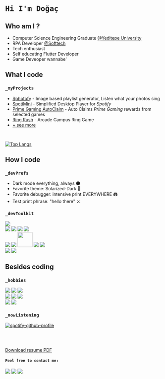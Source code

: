 # **```Hi I'm Doğaç```**

## **Who am I ?**

* Computer Science Engineering Graduate [@Yeditepe University](https://eng.yeditepe.edu.tr/en/computer-engineering-department)
* RPA Developer [@Softtech](https://softtech.com.tr/en/homepage/)
* Tech enthusiast
* Self educating Flutter Developer
* Game Deveoper wannabe'

## **What I code**

### ```_myProjects```

* [Sphotofy](https://github.com/null-p01ntr/Sphotofy-Engine) - Image based playlist generator, Listen what your photos sing 
* [SpotiMini](https://github.com/null-p01ntr/SpotiMini-Player) - Simplified Desktop Player for _Spotify_
* [Prime Gaming AutoClaim](https://github.com/null-p01ntr/PrimeGaming-AutoClaim) - Auto Claims _Prime Gaming_ rewards from selected games
* [Ring Rush](https://github.com/null-p01ntr/Ring-Rush) - Arcade Campus Ring Game
* [+ see more](https://github.com/null-p01ntr?tab=repositories)
</br>

[![Top Langs](https://github-readme-stats.vercel.app/api/top-langs/?username=null-p01ntr&hide=Makefile,ShaderLab&exclude_repo=CanIGoOut,IntroSong_DiscordBot&theme=solarized-dark&layout=compact)](https://github.com/null-p01ntr)

## **How I code**

### ```_devPrefs```

* Dark mode everything, always 🌑
* Favorite theme: Solarized-Dark 🌆
* Favorite debugger: intensive print EVERYWHERE 🖨️
* Test print phrase: "hello there" ⚔️

### ```_devToolkit```

<p align="left">
	<img src="https://img.icons8.com/color/48/000000/github--v1.png"/>
	</br>
	<img src="https://img.icons8.com/color/48/000000/python--v1.png"/>
	<img src="https://img.icons8.com/color/48/000000/java-coffee-cup-logo--v1.png"/>
	<img src="https://img.icons8.com/color/48/000000/c-sharp-logo.png"/>
	<img src="https://img.icons8.com/color/48/000000/c-plus-plus-logo.png"/>
	</br>
	<img src="https://img.icons8.com/color/48/000000/flutter.png"/>
	<img src="https://img.icons8.com/color/48/000000/unity.png"/>
  	<img src="https://uipath.com/cdn-cgi/image/format=auto/https:////images.ctfassets.net/5965pury2lcm/6MFhCGfXVbY8jUOQaPJiTh/5eb6cb527c6eba6e80ec27a7ab11fef9/UiPath_Color.png" height= "48"/>
  	<img src="https://img.icons8.com/nolan/48/flask.png"/>
 	<img src="https://img.icons8.com/color/48/000000/arduino.png"/>
	</br>
	<img src="https://img.icons8.com/color/48/000000/windows-11.png"/>
	<img src="https://img.icons8.com/color/48/000000/mac-logo.png"/>
	<br/>
</p>

## **Besides coding**

### ```_hobbies```

<p align="left">
	<img src="https://img.icons8.com/color/48/000000/guitar-strings.png"/>
	<img src="https://img.icons8.com/color/48/000000/micro.png"/>
	<img src="https://img.icons8.com/color/48/000000/audio-wave--v1.png"/>
	</br>
	<img src="https://img.icons8.com/color/48/000000/old-time-camera.png"/>
	<img src="https://img.icons8.com/color/48/000000/edit-image.png"/>
	<img src="https://img.icons8.com/color/48/000000/video-editing.png"/>
	</br>
	<img src="https://img.icons8.com/color/48/000000/controller.png"/>
	<img src="https://img.icons8.com/color/48/000000/steam.png"/>
	</br>
</p>

### ```_nowListening```

[![spotify-github-profile](https://spotify-github-profile.vercel.app/api/view?uid=11180609169&cover_image=true&theme=novatorem&show_offline=false&background_color=121212&bar_color=53b14f&bar_color_cover=true)](https://spotify-github-profile.vercel.app/api/view?uid=11180609169&redirect=true)

</br>
</br>

[Download resume PDF](https://drive.google.com/open?id=1o7KM0L_OtVqql-wdxeQZ6w0Pt8GKE3j-&authuser=0&usp=drive_link)

#### ```Feel free to contact me:```

[<img src="https://img.icons8.com/color/48/000000/gmail-new.png"/>](mailto:dogac.seyhan@gmail.com)
[<img src="https://img.icons8.com/color/48/000000/linkedin.png"/>](https://linkedin.com/in/dogacseyhan/)
[<img src="https://img.icons8.com/color/48/000000/twitter--v1.png">](https://twitter.com/null_p01nter)



